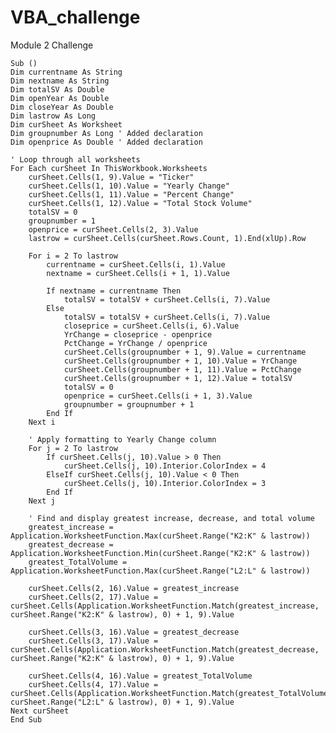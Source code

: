 # VBA_challenge
Module 2 Challenge


    Sub ()
    Dim currentname As String
    Dim nextname As String
    Dim totalSV As Double
    Dim openYear As Double
    Dim closeYear As Double
    Dim lastrow As Long
    Dim curSheet As Worksheet
    Dim groupnumber As Long ' Added declaration
    Dim openprice As Double ' Added declaration

    ' Loop through all worksheets
    For Each curSheet In ThisWorkbook.Worksheets
        curSheet.Cells(1, 9).Value = "Ticker"
        curSheet.Cells(1, 10).Value = "Yearly Change"
        curSheet.Cells(1, 11).Value = "Percent Change"
        curSheet.Cells(1, 12).Value = "Total Stock Volume"
        totalSV = 0
        groupnumber = 1
        openprice = curSheet.Cells(2, 3).Value
        lastrow = curSheet.Cells(curSheet.Rows.Count, 1).End(xlUp).Row

        For i = 2 To lastrow
            currentname = curSheet.Cells(i, 1).Value
            nextname = curSheet.Cells(i + 1, 1).Value

            If nextname = currentname Then
                totalSV = totalSV + curSheet.Cells(i, 7).Value
            Else
                totalSV = totalSV + curSheet.Cells(i, 7).Value
                closeprice = curSheet.Cells(i, 6).Value
                YrChange = closeprice - openprice
                PctChange = YrChange / openprice
                curSheet.Cells(groupnumber + 1, 9).Value = currentname
                curSheet.Cells(groupnumber + 1, 10).Value = YrChange
                curSheet.Cells(groupnumber + 1, 11).Value = PctChange
                curSheet.Cells(groupnumber + 1, 12).Value = totalSV
                totalSV = 0
                openprice = curSheet.Cells(i + 1, 3).Value
                groupnumber = groupnumber + 1
            End If
        Next i

        ' Apply formatting to Yearly Change column
        For j = 2 To lastrow
            If curSheet.Cells(j, 10).Value > 0 Then
                curSheet.Cells(j, 10).Interior.ColorIndex = 4
            ElseIf curSheet.Cells(j, 10).Value < 0 Then
                curSheet.Cells(j, 10).Interior.ColorIndex = 3
            End If
        Next j

        ' Find and display greatest increase, decrease, and total volume
        greatest_increase = Application.WorksheetFunction.Max(curSheet.Range("K2:K" & lastrow))
        greatest_decrease = Application.WorksheetFunction.Min(curSheet.Range("K2:K" & lastrow))
        greatest_TotalVolume = Application.WorksheetFunction.Max(curSheet.Range("L2:L" & lastrow))

        curSheet.Cells(2, 16).Value = greatest_increase
        curSheet.Cells(2, 17).Value = curSheet.Cells(Application.WorksheetFunction.Match(greatest_increase, curSheet.Range("K2:K" & lastrow), 0) + 1, 9).Value

        curSheet.Cells(3, 16).Value = greatest_decrease
        curSheet.Cells(3, 17).Value = curSheet.Cells(Application.WorksheetFunction.Match(greatest_decrease, curSheet.Range("K2:K" & lastrow), 0) + 1, 9).Value

        curSheet.Cells(4, 16).Value = greatest_TotalVolume
        curSheet.Cells(4, 17).Value = curSheet.Cells(Application.WorksheetFunction.Match(greatest_TotalVolume, curSheet.Range("L2:L" & lastrow), 0) + 1, 9).Value
    Next curSheet
    End Sub
